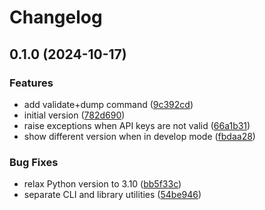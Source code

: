# Changelog

## 0.1.0 (2024-10-17)


### Features

* add validate+dump command ([9c392cd](https://github.com/ai4os/ai4-api-keys/commit/9c392cdb80f06a58b58ad1835eca6fe36520ca18))
* initial version ([782d690](https://github.com/ai4os/ai4-api-keys/commit/782d690c8d840c5f64d17e3d320430d084725170))
* raise exceptions when API keys are not valid ([66a1b31](https://github.com/ai4os/ai4-api-keys/commit/66a1b319a9fd47394d4cc17b6404d7ff8c9e22d7))
* show different version when in develop mode ([fbdaa28](https://github.com/ai4os/ai4-api-keys/commit/fbdaa28e0db5fd81bd1abd67591e9badce6695e7))


### Bug Fixes

* relax Python version to 3.10 ([bb5f33c](https://github.com/ai4os/ai4-api-keys/commit/bb5f33c951cb68664972afc486db3e3c753ceb1c))
* separate CLI and library utilities ([54be946](https://github.com/ai4os/ai4-api-keys/commit/54be9467ad97d1c7536a26521607eade5372d2bc))
